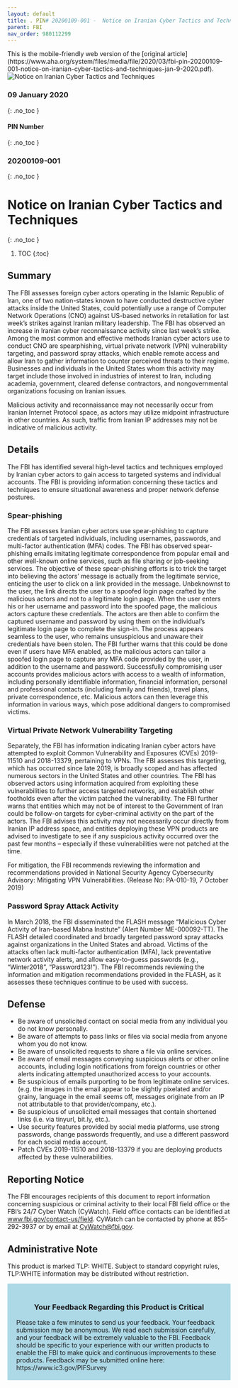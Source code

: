 ```yaml
---
layout: default
title: . PIN# 20200109-001 -  Notice on Iranian Cyber Tactics and Techniques 
parent: FBI 
nav_order: 980112299 
---
```

<style>
.dont-break-out {
  /* These are technically the same, but use both */
  overflow-wrap: break-word;
  word-wrap: break-word;

  -ms-word-break: break-all;
  /* This is the dangerous one in WebKit, as it breaks things wherever */
  word-break: break-all;
  /* Instead use this non-standard one: */
  word-break: break-word;
}
</style>

<div class="dont-break-out" markdown="1">
This is the mobile-friendly web version of the [original article](https://www.aha.org/system/files/media/file/2020/03/fbi-pin-20200109-001-notice-on-iranian-cyber-tactics-and-techniques-jan-9-2020.pdf).

<img src="https://statics.bsafes.com/images/publications/fbi-pin-20200109-001-notice-on-iranian-cyber-tactics-and-techniques-jan-9-2020.png" alt="Notice on Iranian Cyber Tactics and Techniques" style="display:block; margin:0 auto">

### 09 January 2020
{: .no_toc }
#### PIN Number
{: .no_toc }
### 20200109-001
{: .no_toc }  
# Notice on Iranian Cyber Tactics and Techniques 
{: .no_toc }

1. TOC
{:toc}

## Summary
The FBI assesses foreign cyber actors operating in the Islamic Republic of Iran, one of two nation-states known to have conducted destructive cyber attacks inside the United States, could potentially use a range of Computer Network Operations (CNO) against US-based networks in retaliation for last week’s strikes against Iranian military leadership.  The FBI has observed an increase in Iranian cyber reconnaissance activity since last week’s strike. Among the most common and effective methods Iranian cyber actors use to conduct CNO are spearphishing, virtual private network (VPN) vulnerability targeting, and password spray attacks, which enable remote access and allow Iran to gather information to counter perceived threats to their regime.  Businesses and individuals in the United States whom this activity may target include those involved in industries of interest to Iran, including academia, government, cleared defense contractors, and nongovernmental organizations focusing on Iranian issues.  

Malicious activity and reconnaissance may not necessarily occur from Iranian Internet Protocol
space, as actors may utilize midpoint infrastructure in other countries. As such, traffic from
Iranian IP addresses may not be indicative of malicious activity.  

## Details
The FBI has identified several high-level tactics and techniques employed by Iranian cyber
actors to gain access to targeted systems and individual accounts. The FBI is providing
information concerning these tactics and techniques to ensure situational awareness and
proper network defense postures.

### Spear-phishing
The FBI assesses Iranian cyber actors use spear-phishing to capture credentials of targeted
individuals, including usernames, passwords, and multi-factor authentication (MFA) codes. The
FBI has observed spear-phishing emails imitating legitimate correspondence from popular email
and other well-known online services, such as file sharing or job-seeking services. The objective
of these spear-phishing efforts is to trick the target into believing the actors’ message is actually
from the legitimate service, enticing the user to click on a link provided in the message.
Unbeknownst to the user, the link directs the user to a spoofed login page crafted by the
malicious actors and not to a legitimate login page. When the user enters his or her username
and password into the spoofed page, the malicious actors capture these credentials. The actors
are then able to confirm the captured username and password by using them on the
individual’s legitimate login page to complete the sign-in. The process appears seamless to the
user, who remains unsuspicious and unaware their credentials have been stolen. The FBI
further warns that this could be done even if users have MFA enabled, as the malicious actors
can tailor a spoofed login page to capture any MFA code provided by the user, in addition to
the username and password. Successfully compromising user accounts provides malicious
actors with access to a wealth of information, including personally identifiable information,
financial information, personal and professional contacts (including family and friends), travel
plans, private correspondence, etc. Malicious actors can then leverage this information in
various ways, which pose additional dangers to compromised victims.

### Virtual Private Network Vulnerability Targeting
Separately, the FBI has information indicating Iranian cyber actors have attempted to exploit
Common Vulnerability and Exposures (CVEs) 2019-11510 and 2018-13379, pertaining to VPNs.
The FBI assesses this targeting, which has occurred since late 2019, is broadly scoped and has
affected numerous sectors in the United States and other countries. The FBI has observed
actors using information acquired from exploiting these vulnerabilities to further access
targeted networks, and establish other footholds even after the victim patched the
vulnerability. The FBI further warns that entities which may not be of interest to the
Government of Iran could be follow-on targets for cyber-criminal activity on the part of the
actors. The FBI advises this activity may not necessarily occur directly from Iranian IP address
space, and entities deploying these VPN products are advised to investigate to see if any
suspicious activity occurred over the past few months – especially if these vulnerabilities were
not patched at the time.  

For mitigation, the FBI recommends reviewing the information and recommendations provided
in National Security Agency Cybersecurity Advisory: Mitigating VPN Vulnerabilities. (Release No:
PA-010-19, 7 October 2019)  

### Password Spray Attack Activity
In March 2018, the FBI disseminated the FLASH message “Malicious Cyber Activity of Iran-based
Mabna Institute” (Alert Number ME-000092-TT). The FLASH detailed coordinated and broadly
targeted password spray attacks against organizations in the United States and abroad. Victims
of the attacks often lack multi-factor authentication (MFA), lack preventative network activity
alerts, and allow easy-to-guess passwords (e.g., “Winter2018”, “Password123!”). The FBI
recommends reviewing the information and mitigation recommendations provided in the
FLASH, as it assesses these techniques continue to be used with success.  

## Defense
* Be aware of unsolicited contact on social media from any individual you do not know
personally.
* Be aware of attempts to pass links or files via social media from anyone whom you do
not know.
* Be aware of unsolicited requests to share a file via online services.
* Be aware of email messages conveying suspicious alerts or other online accounts,
including login notifications from foreign countries or other alerts indicating attempted
unauthorized access to your accounts.
* Be suspicious of emails purporting to be from legitimate online services. (e.g. the images
in the email appear to be slightly pixelated and/or grainy, language in the email seems
off, messages originate from an IP not attributable to that provider/company, etc.).
* Be suspicious of unsolicited email messages that contain shortened links (i.e. via tinyurl,
bit.ly, etc.).
* Use security features provided by social media platforms, use strong passwords, change
passwords frequently, and use a different password for each social media account.
* Patch CVEs 2019-11510 and 2018-13379 if you are deploying products affected by these
vulnerabilities.

## Reporting Notice
The FBI encourages recipients of this document to report information concerning suspicious or
criminal activity to their local FBI field office or the FBI’s 24/7 Cyber Watch (CyWatch). Field
office contacts can be identified at www.fbi.gov/contact-us/field. CyWatch can be contacted by
phone at 855-292-3937 or by email at CyWatch@fbi.gov.   

## Administrative Note 
This product is marked TLP: WHITE. Subject to standard copyright rules, TLP:WHITE information
may be distributed without restriction.  

<div style="background-color:lightblue; padding:20px" markdown="1"> 
<h3 style="text-align:center">Your Feedback Regarding this Product is Critical</h3>
Please take a few minutes to send us your feedback. Your feedback
submission may be anonymous. We read each submission carefully, and your
feedback will be extremely valuable to the FBI. Feedback should be specific to
your experience with our written products to enable the FBI to make quick
and continuous improvements to these products. Feedback may be
submitted online here: https://www.ic3.gov/PIFSurvey
</div>
</div>
